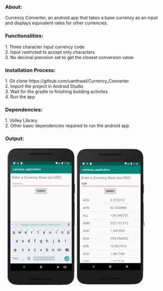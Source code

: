<h3><b>About:</b></h3>Currency Converter, an android app that takes a base currency as an input and displays equivalent rates for other currencies.

<h3><b>Functionalities:</b></h3>1. Three character input currency code<br/>
2. Input restricted to accept only characters<br/>
3. No decimal precision set to get the closest conversion value<br/>

<h3><b>Installation Process:</b></h3>1. Git clone https://github.com/uanthwal/Currency_Converter<br/>
2. Import the project in Android Studio<br/>
3. Wait for the gradle to finishing building activites<br/>
4. Run the app<br/>

<h3><b>Dependencies:</b></h3>1. Volley Library <br/>
2. Other basic dependencies required to run the android app<br/>

<h3><b>Output:</b></h3>
<div style="display:flex;">
  <img src="https://github.com/uanthwal/Currency_Converter/blob/master/app_run_picture_1.png" height="450"/>
  <img src="https://github.com/uanthwal/Currency_Converter/blob/master/app_run_picture_2.png" height="450"/>
<div>
